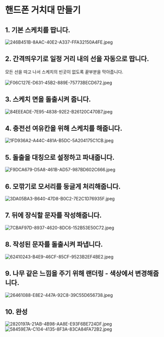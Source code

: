 # 핸드폰 거치대 만들기

## 1. 기본 스케치를 땁니다.
![246B451B-8AAC-40E2-A337-FFA32150A4FE.jpeg](..%2F..%2F..%2F..%2FPictures%2FPhotos%20Library.photoslibrary%2Foriginals%2F2%2F246B451B-8AAC-40E2-A337-FFA32150A4FE.jpeg)

## 2. 간격띄우기로 일정 거리 내의 선을 자동으로 땁니다.
모든 선을 따고 나서 스케치의 빈곳이 없도록 끝부분을 막아줍니다.<br>
<br>
![F06C127E-D631-45B2-889E-75773BECD672.jpeg](..%2F..%2F..%2F..%2FPictures%2FPhotos%20Library.photoslibrary%2Foriginals%2FF%2FF06C127E-D631-45B2-889E-75773BECD672.jpeg)

## 3. 스케치 면을 돌출시켜 줍니다.
![84EEEADE-7E95-4838-92E2-B26120C470B7.jpeg](..%2F..%2F..%2F..%2FPictures%2FPhotos%20Library.photoslibrary%2Foriginals%2F8%2F84EEEADE-7E95-4838-92E2-B26120C470B7.jpeg)

## 4. 충전선 여유칸을 위해 스케치를 해줍니다.
![1FD936A2-A44C-481A-B5DC-5A204175C1CB.jpeg](..%2F..%2F..%2F..%2FPictures%2FPhotos%20Library.photoslibrary%2Foriginals%2F1%2F1FD936A2-A44C-481A-B5DC-5A204175C1CB.jpeg)

## 5. 돌출을 대칭으로 설정하고 파내줍니다.
![F9DCA679-D5A8-461B-AD57-987BD602C666.jpeg](..%2F..%2F..%2F..%2FPictures%2FPhotos%20Library.photoslibrary%2Foriginals%2FF%2FF9DCA679-D5A8-461B-AD57-987BD602C666.jpeg)

## 6. 모깎기로 모서리를 둥글게 처리해줍니다.
![3DA05BA3-B640-47D8-B0C2-7E2C1D76935F.jpeg](..%2F..%2F..%2F..%2FPictures%2FPhotos%20Library.photoslibrary%2Foriginals%2F3%2F3DA05BA3-B640-47D8-B0C2-7E2C1D76935F.jpeg)

## 7. 뒤에 장식할 문자를 작성해줍니다.
![7CBAF97D-8937-4620-8DC6-152B53E50C72.jpeg](..%2F..%2F..%2F..%2FPictures%2FPhotos%20Library.photoslibrary%2Foriginals%2F7%2F7CBAF97D-8937-4620-8DC6-152B53E50C72.jpeg)

## 8. 작성된 문자를 돌출시켜 파냅니다.
![62410243-B4E9-46CF-85CF-9523B2EF4BE2.jpeg](..%2F..%2F..%2F..%2FPictures%2FPhotos%20Library.photoslibrary%2Foriginals%2F6%2F62410243-B4E9-46CF-85CF-9523B2EF4BE2.jpeg)

## 9. 나무 같은 느낌을 주기 위해 랜더링 - 색상에서 변경해줍니다.
![26461088-E8E2-447A-92C8-39C55D656738.jpeg](..%2F..%2F..%2F..%2FPictures%2FPhotos%20Library.photoslibrary%2Foriginals%2F2%2F26461088-E8E2-447A-92C8-39C55D656738.jpeg)

## 10. 완성
![2820197A-21AB-4B98-AA8E-E93F6BE724DF.jpeg](..%2F..%2F..%2F..%2FPictures%2FPhotos%20Library.photoslibrary%2Foriginals%2F2%2F2820197A-21AB-4B98-AA8E-E93F6BE724DF.jpeg)
![58459E7A-C104-4135-8F3A-83CA84FA72B2.jpeg](..%2F..%2F..%2F..%2FPictures%2FPhotos%20Library.photoslibrary%2Foriginals%2F5%2F58459E7A-C104-4135-8F3A-83CA84FA72B2.jpeg)
